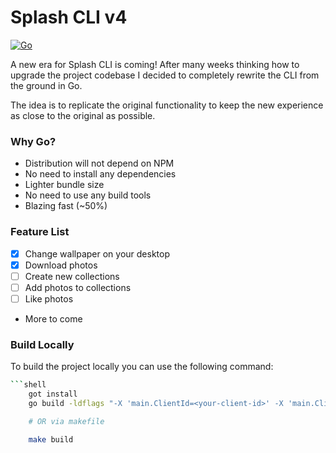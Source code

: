 # Splash CLI v4
[![Go](https://github.com/splash-cli/splash-cli/actions/workflows/go.yml/badge.svg?branch=go-rewrite)](https://github.com/splash-cli/splash-cli/actions/workflows/go.yml)

A new era for Splash CLI is coming! After many weeks
thinking how to upgrade the project codebase I decided to
completely rewrite the CLI from the ground in Go.

The idea is to replicate the original functionality to keep
the new experience as close to the original as possible.

### Why Go?
- Distribution will not depend on NPM
- No need to install any dependencies
- Lighter bundle size
- No need to use any build tools
- Blazing fast (~50%)

### Feature List
- [x] Change wallpaper on your desktop
- [x] Download photos
- [ ] Create new collections
- [ ] Add photos to collections
- [ ] Like photos
- More to come

### Build Locally
To build the project locally you can use the following command:

```bash
```shell
    got install
    go build -ldflags "-X 'main.ClientId=<your-client-id>' -X 'main.ClientSecret=<your-client-secret>'"

    # OR via makefile

    make build
```
